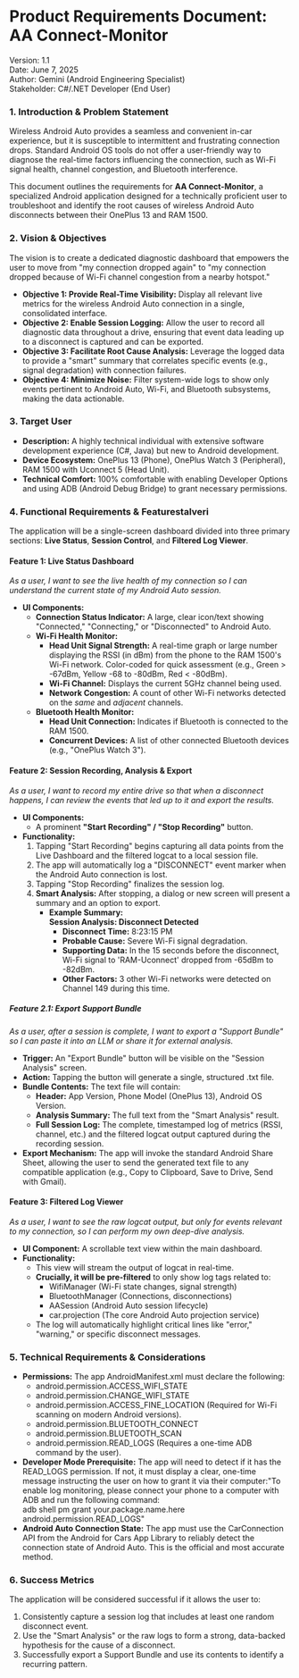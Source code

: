 # **Product Requirements Document: AA Connect-Monitor**

Version: 1.1  
Date: June 7, 2025  
Author: Gemini (Android Engineering Specialist)  
Stakeholder: C\#/.NET Developer (End User)

### **1\. Introduction & Problem Statement**

Wireless Android Auto provides a seamless and convenient in-car experience, but it is susceptible to intermittent and frustrating connection drops. Standard Android OS tools do not offer a user-friendly way to diagnose the real-time factors influencing the connection, such as Wi-Fi signal health, channel congestion, and Bluetooth interference.

This document outlines the requirements for **AA Connect-Monitor**, a specialized Android application designed for a technically proficient user to troubleshoot and identify the root causes of wireless Android Auto disconnects between their OnePlus 13 and RAM 1500\.

### **2\. Vision & Objectives**

The vision is to create a dedicated diagnostic dashboard that empowers the user to move from "my connection dropped again" to "my connection dropped because of Wi-Fi channel congestion from a nearby hotspot."

* **Objective 1: Provide Real-Time Visibility:** Display all relevant live metrics for the wireless Android Auto connection in a single, consolidated interface.  
* **Objective 2: Enable Session Logging:** Allow the user to record all diagnostic data throughout a drive, ensuring that event data leading up to a disconnect is captured and can be exported.  
* **Objective 3: Facilitate Root Cause Analysis:** Leverage the logged data to provide a "smart" summary that correlates specific events (e.g., signal degradation) with connection failures.  
* **Objective 4: Minimize Noise:** Filter system-wide logs to show only events pertinent to Android Auto, Wi-Fi, and Bluetooth subsystems, making the data actionable.

### **3\. Target User**

* **Description:** A highly technical individual with extensive software development experience (C\#, Java) but new to Android development.  
* **Device Ecosystem:** OnePlus 13 (Phone), OnePlus Watch 3 (Peripheral), RAM 1500 with Uconnect 5 (Head Unit).  
* **Technical Comfort:** 100% comfortable with enabling Developer Options and using ADB (Android Debug Bridge) to grant necessary permissions.

### **4\. Functional Requirements & Features**talveri

The application will be a single-screen dashboard divided into three primary sections: **Live Status**, **Session Control**, and **Filtered Log Viewer**.

#### **Feature 1: Live Status Dashboard**

*As a user, I want to see the live health of my connection so I can understand the current state of my Android Auto session.*

* **UI Components:**  
  * **Connection Status Indicator:** A large, clear icon/text showing "Connected," "Connecting," or "Disconnected" to Android Auto.  
  * **Wi-Fi Health Monitor:**  
    * **Head Unit Signal Strength:** A real-time graph or large number displaying the RSSI (in dBm) from the phone to the RAM 1500's Wi-Fi network. Color-coded for quick assessment (e.g., Green \> \-67dBm, Yellow \-68 to \-80dBm, Red \< \-80dBm).  
    * **Wi-Fi Channel:** Displays the current 5GHz channel being used.  
    * **Network Congestion:** A count of other Wi-Fi networks detected on the *same* and *adjacent* channels.  
  * **Bluetooth Health Monitor:**  
    * **Head Unit Connection:** Indicates if Bluetooth is connected to the RAM 1500\.  
    * **Concurrent Devices:** A list of other connected Bluetooth devices (e.g., "OnePlus Watch 3").

#### **Feature 2: Session Recording, Analysis & Export**

*As a user, I want to record my entire drive so that when a disconnect happens, I can review the events that led up to it and export the results.*

* **UI Components:**  
  * A prominent **"Start Recording" / "Stop Recording"** button.  
* **Functionality:**  
  1. Tapping "Start Recording" begins capturing all data points from the Live Dashboard and the filtered logcat to a local session file.  
  2. The app will automatically log a "DISCONNECT" event marker when the Android Auto connection is lost.  
  3. Tapping "Stop Recording" finalizes the session log.  
  4. **Smart Analysis:** After stopping, a dialog or new screen will present a summary and an option to export.  
     * **Example Summary:**  
       **Session Analysis: Disconnect Detected**  
       * **Disconnect Time:** 8:23:15 PM  
       * **Probable Cause:** Severe Wi-Fi signal degradation.  
       * **Supporting Data:** In the 15 seconds before the disconnect, Wi-Fi signal to 'RAM-Uconnect' dropped from \-65dBm to \-82dBm.  
       * **Other Factors:** 3 other Wi-Fi networks were detected on Channel 149 during this time.

##### **Feature 2.1: Export Support Bundle**

*As a user, after a session is complete, I want to export a "Support Bundle" so I can paste it into an LLM or share it for external analysis.*

* **Trigger:** An "Export Bundle" button will be visible on the "Session Analysis" screen.  
* **Action:** Tapping the button will generate a single, structured .txt file.  
* **Bundle Contents:** The text file will contain:  
  * **Header:** App Version, Phone Model (OnePlus 13), Android OS Version.  
  * **Analysis Summary:** The full text from the "Smart Analysis" result.  
  * **Full Session Log:** The complete, timestamped log of metrics (RSSI, channel, etc.) and the filtered logcat output captured during the recording session.  
* **Export Mechanism:** The app will invoke the standard Android Share Sheet, allowing the user to send the generated text file to any compatible application (e.g., Copy to Clipboard, Save to Drive, Send with Gmail).

#### **Feature 3: Filtered Log Viewer**

*As a user, I want to see the raw logcat output, but only for events relevant to my connection, so I can perform my own deep-dive analysis.*

* **UI Component:** A scrollable text view within the main dashboard.  
* **Functionality:**  
  * This view will stream the output of logcat in real-time.  
  * **Crucially, it will be pre-filtered** to only show log tags related to:  
    * WifiManager (Wi-Fi state changes, signal strength)  
    * BluetoothManager (Connections, disconnections)  
    * AASession (Android Auto session lifecycle)  
    * car.projection (The core Android Auto projection service)  
  * The log will automatically highlight critical lines like "error," "warning," or specific disconnect messages.

### **5\. Technical Requirements & Considerations**

* **Permissions:** The app AndroidManifest.xml must declare the following:  
  * android.permission.ACCESS\_WIFI\_STATE  
  * android.permission.CHANGE\_WIFI\_STATE  
  * android.permission.ACCESS\_FINE\_LOCATION (Required for Wi-Fi scanning on modern Android versions).  
  * android.permission.BLUETOOTH\_CONNECT  
  * android.permission.BLUETOOTH\_SCAN  
  * android.permission.READ\_LOGS (Requires a one-time ADB command by the user).  
* **Developer Mode Prerequisite:** The app will need to detect if it has the READ\_LOGS permission. If not, it must display a clear, one-time message instructing the user on how to grant it via their computer:"To enable log monitoring, please connect your phone to a computer with ADB and run the following command:  
  adb shell pm grant your.package.name.here android.permission.READ\_LOGS"  
* **Android Auto Connection State:** The app must use the CarConnection API from the Android for Cars App Library to reliably detect the connection state of Android Auto. This is the official and most accurate method.

### **6\. Success Metrics**

The application will be considered successful if it allows the user to:

1. Consistently capture a session log that includes at least one random disconnect event.  
2. Use the "Smart Analysis" or the raw logs to form a strong, data-backed hypothesis for the cause of a disconnect.  
3. Successfully export a Support Bundle and use its contents to identify a recurring pattern.